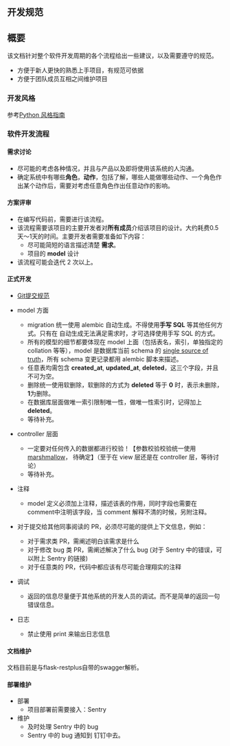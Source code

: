 ## 开发规范

## 概要

该文档针对整个软件开发周期的各个流程给出一些建议，以及需要遵守的规范。

- 方便于新人更快的熟悉上手项目，有规范可依据
- 方便于团队成员互相之间维护项目

### 开发风格

参考[Python 风格指南](<https://zh-google-styleguide.readthedocs.io/en/latest/google-python-styleguide/contents/>)

### 软件开发流程

#### 需求讨论

- 尽可能的考虑各种情况，并且与产品以及即将使用该系统的人沟通。
- 确定系统中有哪些**角色**，**动作**，包括了解，哪些人能做哪些动作、一个角色作出某个动作后，需要对考虑任意角色作出任意动作的影响。

#### 方案评审

- 在编写代码前，需要进行该流程。
- 该流程需要该项目的主要开发者对**所有成员**介绍该项目的设计。大约耗费0.5天～1天的时间。主要开发者需要准备如下内容：
  - 尽可能简短的语言描述清楚 **需求**。
  - 项目的 **model** 设计
- 该流程可能会迭代 2 次以上。

#### 正式开发

- [Git提交规范](./Git提交规范.md)

- model 方面
  - migration 统一使用 alembic 自动生成。不得使用**手写 SQL** 等其他任何方式。只有在 自动生成无法满足需求时，才可选择使用手写 SQL 的方式。
  - 所有的模型的细节都要体现在 model 上面（包括表名，索引，单独指定的 collation 等等），model 是数据库当前 schema 的 [single source of truth](https://en.wikipedia.org/wiki/Single_source_of_truth
    )，所有 schema 变更记录都用 alembic 脚本来描述。
  - 任意表均需包含 **created_at**, **updated_at**, **deleted**，这三个字段，并且不可为空。
  - 删除统一使用软删除，软删除的方式为 **deleted** 等于 **0** 时，表示未删除，**1**为删除。
  - 在数据库层面做唯一索引限制唯一性，做唯一性索引时，记得加上 **deleted**。
  - 等待补充。
- controller 层面
  - 一定要对任何传入的数据都进行校验！【参数校验校验统一使用 [marshmallow](http://marshmallow.readthedocs.io/en/latest/quickstart.html)， 待确定】（至于在 view 层还是在 controller 层，等待讨论）
  - 等待补充。
- 注释
  - model 定义必须加上注释，描述该表的作用，同时字段也需要在 comment中注明该字段，当 comment 解释不清的时候，另附注释。
- 对于提交给其他同事阅读的 PR，必须尽可能的提供上下文信息，例如：
  - 对于需求类 PR，需阐述明白该需求是什么
  - 对于修改 bug 类 PR，需阐述解决了什么 bug (对于 Sentry 中的错误，可以附上 Sentry 的链接)
  - 对于任意类的 PR，代码中都应该有尽可能合理翔实的注释
- 调试
  - 返回的信息尽量便于其他系统的开发人员的调试。而不是简单的返回一句错误信息。
- 日志
  - 禁止使用 print 来输出日志信息

#### 文档维护

文档目前是与flask-restplus自带的swagger解析。

#### 部署维护

- 部署
  - 项目部署前需要接入：Sentry
- 维护
  - 及时处理 Sentry 中的 bug
  - Sentry 中的 bug 通知到 钉钉中去。
